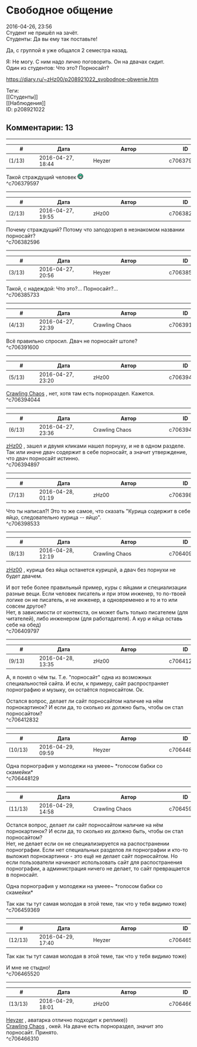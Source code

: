 Свободное общение
=================

  
2016-04-26, 23:56  
 Студент не пришёл на зачёт.   
 Студенты: Да вы ему так поставьте!   
   
 Да, с группой я уже общался 2 семестра назад.   
   
 Я: Не могу. С ним надо лично поговорить. Он на двачах сидит.   
 Один из студентов: Что это? Порносайт?   
  
<https://diary.ru/~zHz00/p208921022_svobodnoe-obwenie.htm>  
  
Теги:  
[[Студенты]]  
[[Наблюдения]]  
ID: p208921022  


Комментарии: 13
---------------

  


---



|         #         |              Дата              |                     Автор                     |           ID           |
| --- | --- | --- | --- |
| (1/13) | 2016-04-27, 18:44 | Heyzer | c706379597 |

  
 Такой страждущий человек ![:D](pics/1131.gif)   
 ^c706379597

---



|         #         |              Дата              |                     Автор                     |           ID           |
| --- | --- | --- | --- |
| (2/13) | 2016-04-27, 19:55 | zHz00 | c706382596 |

  
 Почему страждущий? Потому что заподозрил в незнакомом названии порносайт?   
 ^c706382596

---



|         #         |              Дата              |                     Автор                     |           ID           |
| --- | --- | --- | --- |
| (3/13) | 2016-04-27, 20:56 | Heyzer | c706385733 |

  
 Такой, с надеждой: Что это?... Порносайт?...   
 ^c706385733

---



|         #         |              Дата              |                     Автор                     |           ID           |
| --- | --- | --- | --- |
| (4/13) | 2016-04-27, 22:39 | Crawling Chaos | c706391600 |

  
 Всё правильно спросил. Двач не порносайт штоле?   
 ^c706391600

---



|         #         |              Дата              |                     Автор                     |           ID           |
| --- | --- | --- | --- |
| (5/13) | 2016-04-27, 23:20 | zHz00 | c706394044 |

  
  [Crawling Chaos](http://degozaru.diary.ru "de gozaru")  , нет, хотя там есть порнораздел. Кажется.   
 ^c706394044

---



|         #         |              Дата              |                     Автор                     |           ID           |
| --- | --- | --- | --- |
| (6/13) | 2016-04-27, 23:36 | Crawling Chaos | c706394897 |

  
  [zHz00](https://zHz00.diary.ru "Untitled")  , зашел и двумя кликами нашел порнуху, и не в одном разделе. Так или иначе двач содержит в себе порносайт, а значит утверждение, что двач порносайт истинно.   
 ^c706394897

---



|         #         |              Дата              |                     Автор                     |           ID           |
| --- | --- | --- | --- |
| (7/13) | 2016-04-28, 01:19 | zHz00 | c706398533 |

  
 Что ты написал?! Это то же самое, что сказать "Курица содержит в себе яйцо, следовательно курица -- яйцо".   
 ^c706398533

---



|         #         |              Дата              |                     Автор                     |           ID           |
| --- | --- | --- | --- |
| (8/13) | 2016-04-28, 12:19 | Crawling Chaos | c706409797 |

  
  [zHz00](https://zHz00.diary.ru "Untitled")  , курица без яйца останется курицой, а двач без порнухи не будет двачем.   
   
 И вот тебе более правильный пример, куры с яйцами и специализации разные вещи. Если человек писатель и при этом инженер, то по-твоей логике он не писатель, и не инженер, а одновременео и то и то или совсем другое?   
 Нет, в зависимости от контекста, он может быть только писателем (для читателей), либо инженером (для работадателя). А кур и яйца оставь себе на обед)   
 ^c706409797

---



|         #         |              Дата              |                     Автор                     |           ID           |
| --- | --- | --- | --- |
| (9/13) | 2016-04-28, 13:35 | zHz00 | c706412832 |

  
 А, я понял о чём ты. Т.е. "порносайт" одна из возможных специальностей сайта. И если, к примеру, сайт распространяет порнографию и музыку, он остаётся порносайтом. Ок.   
   
 Остался вопрос, делает ли сайт порносайтом наличие на нём порнокартинок? И если да, то сколько их должно быть, чтобы он стал порносайтом?   
 ^c706412832

---



|         #         |              Дата              |                     Автор                     |           ID           |
| --- | --- | --- | --- |
| (10/13) | 2016-04-29, 09:59 | Heyzer | c706448129 |

  
 Одна порнография у молодежи на умеее~ \*голосом бабки со скамейки\*   
 ^c706448129

---



|         #         |              Дата              |                     Автор                     |           ID           |
| --- | --- | --- | --- |
| (11/13) | 2016-04-29, 14:58 | Crawling Chaos | c706459369 |

  
  Остался вопрос, делает ли сайт порносайтом наличие на нём порнокартинок? И если да, то сколько их должно быть, чтобы он стал порносайтом?    
 Нет, не делает если он не специализируется на распостранении порнографии. Если нет специальных разделов ля порнографии и кто-то выложил порнокартинки - это ещё не делает сайт порносайтом. Но если пользователи начинают использовать сайт для распостранения порнографии, а администрация ничего не делает, то сайт превращается в порносайт.   
   
  Одна порнография у молодежи на умеее~ \*голосом бабки со скамейки\*   
    
 Так как ты тут самая молодая в этой теме, так что у тебя видимо тоже)   
 ^c706459369

---



|         #         |              Дата              |                     Автор                     |           ID           |
| --- | --- | --- | --- |
| (12/13) | 2016-04-29, 17:40 | Heyzer | c706465520 |

  
  Так как ты тут самая молодая в этой теме, так что у тебя видимо тоже)    
   
 И мне не стыдно!   
 ^c706465520

---



|         #         |              Дата              |                     Автор                     |           ID           |
| --- | --- | --- | --- |
| (13/13) | 2016-04-29, 18:01 | zHz00 | c706466310 |

  
  [Heyzer](http://heyzero.diary.ru "Doctor Online")  , аватарка отлично подходит к реплике))   
  [Crawling Chaos](http://degozaru.diary.ru "de gozaru")  , окей. На дваче есть порнораздел, значит это порносайт. Принято.   
 ^c706466310